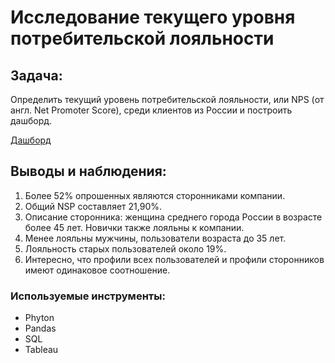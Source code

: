 # Исследование текущего уровня потребительской лояльности

## Задача:

Определить текущий уровень потребительской лояльности, или NPS (от англ. Net Promoter Score), среди клиентов из России и построить дашборд.

[Дашборд](https://public.tableau.com/app/profile/natasha.moroz/viz/_17266873515940/sheet17)

## Выводы и наблюдения:

1. Более 52% опрошенных являются сторонниками компании.
2. Общий NSP составляет 21,90%.
3. Описание сторонника: женщина среднего города России в возрасте более 45 лет. Новички также лояльны к компании.
4. Менее лояльны мужчины, пользователи возраста до 35 лет. 
5. Лояльность старых пользователей около 19%.
6. Интересно, что профили всех пользователей и профили сторонников имеют одинаковое соотношение.


### Используемые инструменты:

* Phyton
* Pandas
* SQL
* Tableau

